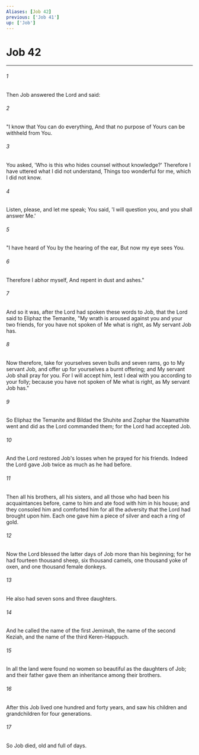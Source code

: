 ```yaml
---
Aliases: [Job 42]
previous: ['Job 41']
up: ['Job']
---
```

# Job 42

***


###### 1 
Then Job answered the Lord and said: 

###### 2 
"I know that You can do everything, And that no purpose of Yours can be withheld from You. 

###### 3 
You asked, 'Who is this who hides counsel without knowledge?' Therefore I have uttered what I did not understand, Things too wonderful for me, which I did not know. 

###### 4 
Listen, please, and let me speak; You said, 'I will question you, and you shall answer Me.' 

###### 5 
"I have heard of You by the hearing of the ear, But now my eye sees You. 

###### 6 
Therefore I abhor myself, And repent in dust and ashes." 

###### 7 
And so it was, after the Lord had spoken these words to Job, that the Lord said to Eliphaz the Temanite, "My wrath is aroused against you and your two friends, for you have not spoken of Me what is right, as My servant Job has. 

###### 8 
Now therefore, take for yourselves seven bulls and seven rams, go to My servant Job, and offer up for yourselves a burnt offering; and My servant Job shall pray for you. For I will accept him, lest I deal with you according to your folly; because you have not spoken of Me what is right, as My servant Job has." 

###### 9 
So Eliphaz the Temanite and Bildad the Shuhite and Zophar the Naamathite went and did as the Lord commanded them; for the Lord had accepted Job. 

###### 10 
And the Lord restored Job's losses when he prayed for his friends. Indeed the Lord gave Job twice as much as he had before. 

###### 11 
Then all his brothers, all his sisters, and all those who had been his acquaintances before, came to him and ate food with him in his house; and they consoled him and comforted him for all the adversity that the Lord had brought upon him. Each one gave him a piece of silver and each a ring of gold. 

###### 12 
Now the Lord blessed the latter days of Job more than his beginning; for he had fourteen thousand sheep, six thousand camels, one thousand yoke of oxen, and one thousand female donkeys. 

###### 13 
He also had seven sons and three daughters. 

###### 14 
And he called the name of the first Jemimah, the name of the second Keziah, and the name of the third Keren-Happuch. 

###### 15 
In all the land were found no women so beautiful as the daughters of Job; and their father gave them an inheritance among their brothers. 

###### 16 
After this Job lived one hundred and forty years, and saw his children and grandchildren for four generations. 

###### 17 
So Job died, old and full of days.
